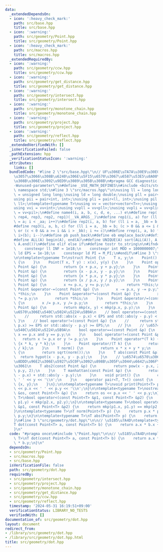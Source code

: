 ```yaml
---
data:
  _extendedDependsOn:
  - icon: ':heavy_check_mark:'
    path: src/base.hpp
    title: src/base.hpp
  - icon: ':warning:'
    path: src/geometry/Point.hpp
    title: src/geometry/Point.hpp
  - icon: ':heavy_check_mark:'
    path: src/macros.hpp
    title: src/macros.hpp
  _extendedRequiredBy:
  - icon: ':warning:'
    path: src/geometry/ccw.hpp
    title: src/geometry/ccw.hpp
  - icon: ':warning:'
    path: src/geometry/get_distance.hpp
    title: src/geometry/get_distance.hpp
  - icon: ':warning:'
    path: src/geometry/intersect.hpp
    title: src/geometry/intersect.hpp
  - icon: ':warning:'
    path: src/geometry/monotone_chain.hpp
    title: src/geometry/monotone_chain.hpp
  - icon: ':warning:'
    path: src/geometry/project.hpp
    title: src/geometry/project.hpp
  - icon: ':warning:'
    path: src/geometry/reflect.hpp
    title: src/geometry/reflect.hpp
  _extendedVerifiedWith: []
  _isVerificationFailed: false
  _pathExtension: hpp
  _verificationStatusIcon: ':warning:'
  attributes:
    links: []
  bundledCode: "#line 2 \"src/base.hpp\"\n// UF\u306E\u7A7A\u30E9\u30E0\u30C0\u6E21\
    \u3057\u3066\u308B\u6240\u306E\u5F15\u6570\u3067\u6587\u53E5\u8A00\u308F\u308C\
    \u308B\u306E\u3092\u9ED9\u3089\u305B\u308B\n#pragma GCC diagnostic ignored \"\
    -Wunused-parameter\"\n#define _USE_MATH_DEFINES\n#include <bits/stdc++.h>\nusing\
    \ namespace std;\n#line 3 \"src/macros.hpp\"\n\nusing ll = long long;\nusing ull\
    \ = unsigned long long;\nusing ld = long double;\nusing pll = pair<ll, ll>;\n\
    using pii = pair<int, int>;\nusing pli = pair<ll, int>;\nusing pil = pair<int,\
    \ ll>;\ntemplate<typename T>\nusing vv = vector<vector<T>>;\nusing vvl = vv<ll>;\n\
    using vvi = vv<int>;\nusing vvpll = vv<pll>;\nusing vvpli = vv<pli>;\nusing vvpil\
    \ = vv<pil>;\n#define name4(i, a, b, c, d, e, ...) e\n#define rep(...) name4(__VA_ARGS__,\
    \ rep4, rep3, rep2, rep1)(__VA_ARGS__)\n#define rep1(i, a) for (ll i = 0, _aa\
    \ = a; i < _aa; i++)\n#define rep2(i, a, b) for (ll i = a, _bb = b; i < _bb; i++)\n\
    #define rep3(i, a, b, c) for (ll i = a, _bb = b; (c > 0 && a <= i && i < _bb)\
    \ or (c < 0 && a >= i && i > _bb); i += c)\n#define rrep(i, a, b) for (ll i=(a);\
    \ i>(b); i--)\n#define pb push_back\n#define eb emplace_back\n#define mkp make_pair\n\
    #define ALL(A) begin(A), end(A)\n#define UNIQUE(A) sort(ALL(A)), A.erase(unique(ALL(A)),\
    \ A.end())\n#define elif else if\n#define tostr to_string\n\n#ifndef CONSTANTS\n\
    \    constexpr ll INF = 1e18;\n    constexpr int MOD = 1000000007;\n    constexpr\
    \ ld EPS = 1e-10;\n    constexpr ld PI = M_PI;\n#endif\n#line 3 \"src/geometry/Point.hpp\"\
    \n\ntemplate<typename T>\nstruct Point {\n    T x, y;\n    Point() : x(0), y(0)\
    \ {\n    }\n    Point(T x, T y) : x(x), y(y) {\n    }\n    Point operator+(const\
    \ Point &p) {\n        return {x + p.x, y + p.y};\n    }\n    Point operator-(const\
    \ Point &p) {\n        return {x - p.x, y - p.y};\n    }\n    Point operator*(const\
    \ Point &p) {\n        return {x * p.x, y * p.y};\n    }\n    Point operator/(const\
    \ Point &p) {\n        return {x / p.x, y / p.y};\n    }\n    Point &operator+=(const\
    \ Point &p) {\n        x += p.x, y += p.y;\n        return *this;\n    }\n   \
    \ Point &operator-=(const Point &p) {\n        x -= p.x, y -= p.y;\n        return\
    \ *this;\n    }\n    Point &operator*=(const Point &p) {\n        x *= p.x, y\
    \ *= p.y;\n        return *this;\n    }\n    Point &operator/=(const Point &p)\
    \ {\n        x /= p.x, y /= p.y;\n        return *this;\n    }\n    bool operator<(const\
    \ Point &p) {\n        return mkp(x, y) < mkp(p.x, p.y);\n    }\n    // \u5B9F\
    \u6570\u306E\u540C\u5024\u5224\u5B9A\n    // bool operator==(const Point &p) {\n\
    \    //     return std::abs(x - p.x) < EPS and std::abs(y - p.y) < EPS;\n    //\
    \ }\n    // bool operator!=(const Point &p) {\n    //     return std::abs(x -\
    \ p.x) >= EPS or std::abs(y - p.y) >= EPS;\n    // }\n    // \u6574\u6570\u306E\
    \u540C\u5024\u5224\u5B9A\n    bool operator==(const Point &p) {\n        return\
    \ x == p.x and y == p.y;\n    }\n    bool operator!=(const Point &p) {\n     \
    \   return x != p.x or y != p.y;\n    }\n    Point operator*(T k) {\n        return\
    \ {x * k, y * k};\n    }\n    Point operator/(T k) {\n        return {x / k, y\
    \ / k};\n    }\n    T norm() {\n        return x * x + y * y;\n    }\n    T abs()\
    \ {\n        return sqrt(norm());\n    }\n    T abs(const Point &p) {\n      \
    \  return hypot(x - p.x, y - p.y);\n    }\n    // \u6574\u6570\u306E\u307E\u307E\
    \u8DDD\u96E2\u306E\u5927\u5C0F\u3092\u898B\u305F\u3044\u6642\u306F\u3053\u3063\
    \u3061\n    T abs2(const Point &p) {\n        return pow(x - p.x, 2) + pow(y -\
    \ p.y, 2);\n    }\n    T manhattan(const Point &p) {\n        return std::abs(x\
    \ - p.x) + std::abs(y - p.y);\n    }\n    void print() {\n        cout << x <<\
    \ ' ' << y << '\\n';\n    }\n    operator pair<T, T>() const {\n        return\
    \ {x, y};\n    }\n};\n\ntemplate<typename T>\nvoid print(Point<T> p) {\n    cout\
    \ << p.x << ' ' << p.y << '\\n';\n}\n\ntemplate<typename T>\nostream &operator<<(ostream\
    \ &os, const Point<T> &p) {\n    return os << p.x << ' ' << p.y;\n}\n\ntemplate<typename\
    \ T>\nbool operator<(const Point<T> &p1, const Point<T> &p2) {\n    return mkp(p1.x,\
    \ p1.y) < mkp(p2.x, p2.y);\n}\n\ntemplate<typename T>\nbool operator==(const Point<T>\
    \ &p1, const Point<T> &p2) {\n    return mkp(p1.x, p1.y) == mkp(p2.x, p2.y);\n\
    }\n\ntemplate<typename T>\nT norm(Point<T> p) {\n    return p.x * p.x + p.y *\
    \ p.y;\n}\n\ntemplate<typename T>\nT abs(Point<T> p) {\n    return sqrt(norm(p));\n\
    }\n#line 3 \"src/geometry/dot.hpp\"\n\n// \u5185\u7A4D\ntemplate<typename T>\n\
    T dot(const Point<T> a, const Point<T> b) {\n    return a.x * b.x + a.y * b.y;\n\
    }\n"
  code: "#pragma once\n#include \"Point.hpp\"\n\n// \u5185\u7A4D\ntemplate<typename\
    \ T>\nT dot(const Point<T> a, const Point<T> b) {\n    return a.x * b.x + a.y\
    \ * b.y;\n}\n"
  dependsOn:
  - src/geometry/Point.hpp
  - src/macros.hpp
  - src/base.hpp
  isVerificationFile: false
  path: src/geometry/dot.hpp
  requiredBy:
  - src/geometry/intersect.hpp
  - src/geometry/project.hpp
  - src/geometry/monotone_chain.hpp
  - src/geometry/get_distance.hpp
  - src/geometry/ccw.hpp
  - src/geometry/reflect.hpp
  timestamp: '2024-05-31 16:19:51+09:00'
  verificationStatus: LIBRARY_NO_TESTS
  verifiedWith: []
documentation_of: src/geometry/dot.hpp
layout: document
redirect_from:
- /library/src/geometry/dot.hpp
- /library/src/geometry/dot.hpp.html
title: src/geometry/dot.hpp
---
```

